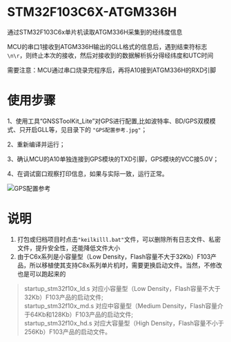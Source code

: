 # STM32F103C6X-ATGM336H
通过STM32F103C6x单片机读取ATGM336H采集到的经纬度信息

MCU的串口1接收到ATGM336H输出的GLL格式的信息后，遇到结束符标志`\n\r`，则终止本次的接收，然后对接收到的数据解析拆分得经纬度和UTC时间

需要注意：MCU通过串口烧录完程序后，再将A10接到ATGM336H的RXD引脚


# 使用步骤
1、使用工具“GNSSToolKit_Lite”对GPS进行配置,比如波特率、BD/GPS双模模式、只开启GLL等，见目录下的 `"GPS配置参考.jpg"`； 

2、重新编译并运行；  

3、确认MCU的A10单独连接到GPS模块的TXD引脚，GPS模块的VCC接5.0V； 

4、在调试窗口观察打印信息，如果与实际一致，运行正常。 

![GPS配置参考](GPS配置参考.jpg)

# 说明
1. 打包或归档项目时点击`"keilkilll.bat"`文件，可以删除所有日志文件、私密文件，提升安全性，还能降低文件大小
2. 由于C6x系列是小容量型（Low Density，Flash容量不大于32Kb）F103产品，所以移植使其支持C8x系列单片机时，需要更换启动文件。当然，不修改也是可以跑起来的
> startup_stm32f10x_ld.s 对应小容量型（Low Density，Flash容量不大于32Kb）F103产品的启动文件;           
> startup_stm32f10x_md.s 对应中容量型（Medium Density，Flash容量介于64Kb和128Kb）F103产品的启动文件;               
> startup_stm32f10x_hd.s 对应大容量型（High Density，Flash容量不小于256Kb）F103产品的启动文件。      

